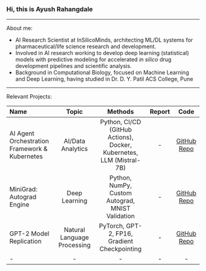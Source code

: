 ### Hi, this is Ayush Rahangdale  
---
About me:
- AI Research Scientist at InSilicoMinds, architecting ML/DL systems for pharmaceutical/life science research and development.
- Involved in AI research working to develop deep learning (statistical) models with predictive modeling for accelerated *in silico* drug development pipelines and scientific analysis.
- Background in Computational Biology, focused on Machine Learning and Deep Learning, having studied in Dr. D. Y. Patil ACS College, Pune

---

Relevant Projects:

| Name | Topic  | Methods | Report | Code |
|:--------------|:---------------:|:---------------:|:---------------:|:--------------:|
| AI Agent Orchestration Framework & Kubernetes | AI/Data Analytics | Python, CI/CD (GitHub Actions), Docker, Kubernetes, LLM (Mistral-7B) | - | [GitHub Repo](https://github.com/ayush-1610/mximoph-knowledge-ai) |
| MiniGrad: Autograd Engine | Deep Learning | Python, NumPy, Custom Autograd, MNIST Validation | - | [GitHub Repo](https://github.com/ayush-1610/micrograd) |
| GPT-2 Model Replication | Natural Language Processing | PyTorch, GPT-2, FP16, Gradient Checkpointing | - | [GitHub Repo](https://github.com/ayush-1610/gpt-2_model_replication) |
| - | - | - | - | - |

